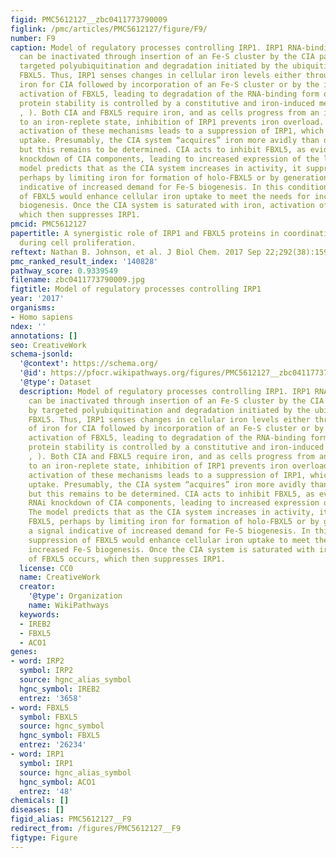 ```yaml
---
figid: PMC5612127__zbc0411773790009
figlink: /pmc/articles/PMC5612127/figure/F9/
number: F9
caption: Model of regulatory processes controlling IRP1. IRP1 RNA-binding activity
  can be inactivated through insertion of an Fe-S cluster by the CIA pathway or by
  targeted polyubiquitination and degradation initiated by the ubiquitin E3 ligase
  FBXL5. Thus, IRP1 senses changes in cellular iron levels either through supply of
  iron for CIA followed by incorporation of an Fe-S cluster or by the iron-dependent
  activation of FBXL5, leading to degradation of the RNA-binding form of IRP1. FBXL5
  protein stability is controlled by a constitutive and iron-induced mechanism (,
  , ). Both CIA and FBXL5 require iron, and as cells progress from an iron-deficient
  to an iron-replete state, inhibition of IRP1 prevents iron overload. Iron-dependent
  activation of these mechanisms leads to a suppression of IRP1, which reduces iron
  uptake. Presumably, the CIA system “acquires” iron more avidly than does FBXL5,
  but this remains to be determined. CIA acts to inhibit FBXL5, as evidenced by RNAi
  knockdown of CIA components, leading to increased expression of the ligase. The
  model predicts that as the CIA system increases in activity, it suppresses FBXL5,
  perhaps by limiting iron for formation of holo-FBXL5 or by generation of a signal
  indicative of increased demand for Fe-S biogenesis. In this condition, suppression
  of FBXL5 would enhance cellular iron uptake to meet the needs for increased Fe-S
  biogenesis. Once the CIA system is saturated with iron, activation of FBXL5 occurs,
  which then suppresses IRP1.
pmcid: PMC5612127
papertitle: A synergistic role of IRP1 and FBXL5 proteins in coordinating iron metabolism
  during cell proliferation.
reftext: Nathan B. Johnson, et al. J Biol Chem. 2017 Sep 22;292(38):15976-15989.
pmc_ranked_result_index: '140828'
pathway_score: 0.9339549
filename: zbc0411773790009.jpg
figtitle: Model of regulatory processes controlling IRP1
year: '2017'
organisms:
- Homo sapiens
ndex: ''
annotations: []
seo: CreativeWork
schema-jsonld:
  '@context': https://schema.org/
  '@id': https://pfocr.wikipathways.org/figures/PMC5612127__zbc0411773790009.html
  '@type': Dataset
  description: Model of regulatory processes controlling IRP1. IRP1 RNA-binding activity
    can be inactivated through insertion of an Fe-S cluster by the CIA pathway or
    by targeted polyubiquitination and degradation initiated by the ubiquitin E3 ligase
    FBXL5. Thus, IRP1 senses changes in cellular iron levels either through supply
    of iron for CIA followed by incorporation of an Fe-S cluster or by the iron-dependent
    activation of FBXL5, leading to degradation of the RNA-binding form of IRP1. FBXL5
    protein stability is controlled by a constitutive and iron-induced mechanism (,
    , ). Both CIA and FBXL5 require iron, and as cells progress from an iron-deficient
    to an iron-replete state, inhibition of IRP1 prevents iron overload. Iron-dependent
    activation of these mechanisms leads to a suppression of IRP1, which reduces iron
    uptake. Presumably, the CIA system “acquires” iron more avidly than does FBXL5,
    but this remains to be determined. CIA acts to inhibit FBXL5, as evidenced by
    RNAi knockdown of CIA components, leading to increased expression of the ligase.
    The model predicts that as the CIA system increases in activity, it suppresses
    FBXL5, perhaps by limiting iron for formation of holo-FBXL5 or by generation of
    a signal indicative of increased demand for Fe-S biogenesis. In this condition,
    suppression of FBXL5 would enhance cellular iron uptake to meet the needs for
    increased Fe-S biogenesis. Once the CIA system is saturated with iron, activation
    of FBXL5 occurs, which then suppresses IRP1.
  license: CC0
  name: CreativeWork
  creator:
    '@type': Organization
    name: WikiPathways
  keywords:
  - IREB2
  - FBXL5
  - ACO1
genes:
- word: IRP2
  symbol: IRP2
  source: hgnc_alias_symbol
  hgnc_symbol: IREB2
  entrez: '3658'
- word: FBXL5
  symbol: FBXL5
  source: hgnc_symbol
  hgnc_symbol: FBXL5
  entrez: '26234'
- word: IRP1
  symbol: IRP1
  source: hgnc_alias_symbol
  hgnc_symbol: ACO1
  entrez: '48'
chemicals: []
diseases: []
figid_alias: PMC5612127__F9
redirect_from: /figures/PMC5612127__F9
figtype: Figure
---
```

